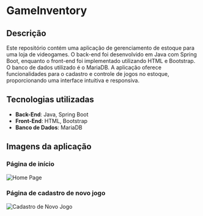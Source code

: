 # GameInventory

## Descrição
Este repositório contém uma aplicação de gerenciamento de estoque para uma loja de videogames. O back-end foi desenvolvido em Java com Spring Boot, enquanto o front-end foi implementado utilizando HTML e Bootstrap. O banco de dados utilizado é o MariaDB. A aplicação oferece funcionalidades para o cadastro e controle de jogos no estoque, proporcionando uma interface intuitiva e responsiva.

## Tecnologias utilizadas
- **Back-End**: Java, Spring Boot
- **Front-End**: HTML, Bootstrap
- **Banco de Dados**: MariaDB

## Imagens da aplicação

### Página de início
![Home Page](https://github.com/Matheus-NascimentoS/Aplicacao-de-gerenciamento-de-estoque/blob/master/ImgGit/HomePage.png)

### Página de cadastro de novo jogo
![Cadastro de Novo Jogo](https://github.com/Matheus-NascimentoS/Aplicacao-de-gerenciamento-de-estoque/blob/master/ImgGit/new.png)
